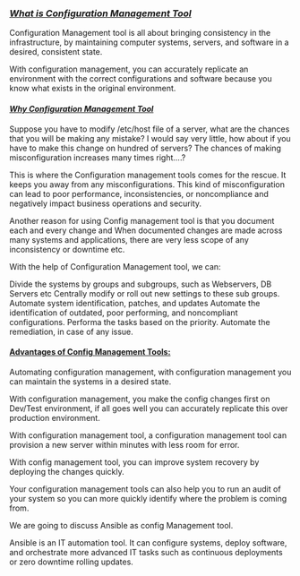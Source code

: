 ### *<u>What is Configuration Management Tool</u>*

Configuration Management tool is all about bringing consistency in the infrastructure, by maintaining computer systems, servers, and software in a desired, consistent state.

With configuration management, you can accurately replicate an environment with the correct configurations and software because you know what exists in the original environment.



#### ***<u>Why Configuration Management Tool</u>***

Suppose you have to modify /etc/host file of a server, what are the chances that you will be making any mistake?
I would say very little, how about if you have to make this change on hundred of servers?
The chances of making misconfiguration increases many times  right....?

This is where the Configuration management tools comes for the rescue. It keeps you away from any 
misconfigurations. This kind of misconfiguration can lead to poor performance, inconsistencies, or noncompliance and 
negatively impact business operations and security. 

Another reason for using Config management tool is that you document each and every change and When documented changes are made across many systems and applications, there are very less scope of any inconsistency or downtime etc.

With the help of Configuration Management tool, we can:

Divide the systems by groups and subgroups, such as Webservers, DB Servers etc
Centrally modify or roll out new settings to these sub groups.
Automate system identification, patches, and updates
Automate the identification of outdated, poor performing, and noncompliant configurations. 
Performa the tasks based on the priority.
Automate the  remediation,  in case of any issue.

#### **<u>Advantages of Config Management Tools:</u>**

Automating configuration management, with configuration management you can maintain the  systems in a desired state.

With configuration management, you make the config changes first on Dev/Test environment, if all goes well you can accurately replicate this over production environment.

With configuration management tool, a configuration management tool can provision a new server within minutes with less 
room for error.

With config management tool, you can improve system recovery by deploying the changes quickly.

Your configuration management tools can also help you to run an audit of your system so you can more quickly 
identify where the problem is coming from. 



We are going to discuss Ansible as config Management tool.

Ansible is an IT automation tool. It can configure systems, deploy software, and orchestrate more advanced IT tasks such as continuous deployments or zero downtime rolling updates.

